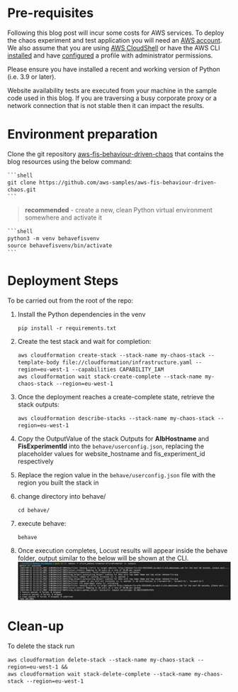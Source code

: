 # Pre-requisites
Following this blog post will incur some costs for AWS services. To deploy the chaos experiment and test application you will need an [AWS account](https://aws.amazon.com/premiumsupport/knowledge-center/create-and-activate-aws-account/). We also assume that you are using [AWS CloudShell](https://console.aws.amazon.com/cloudshell/home) or have the AWS CLI [installed](https://docs.aws.amazon.com/cli/latest/userguide/getting-started-install.html) and have [configured](https://docs.aws.amazon.com/cli/latest/userguide/cli-configure-quickstart.html) a profile with administrator permissions.

Please ensure you have installed a recent and working version of Python (i.e. 3.9 or later).

Website availability tests are executed from your machine in the sample code used in this blog. If you are traversing a busy corporate proxy or a network connection that is not stable then it can impact the results.

# Environment preparation

Clone the git repository [aws-fis-behaviour-driven-chaos](https://github.com/aws-samples/aws-fis-behaviour-driven-chaos) that contains the blog resources using the below command:

    ```shell
    git clone https://github.com/aws-samples/aws-fis-behaviour-driven-chaos.git
    ```

> **recommended** - create a new, clean Python virtual environment somewhere and activate it

    ```shell
    python3 -m venv behavefisvenv
    source behavefisvenv/bin/activate
    ```

# Deployment Steps

To be carried out from the root of the repo:

1. Install the Python dependencies in the venv
    ```shell
    pip install -r requirements.txt
    ```
2. Create the test stack and wait for completion:
    ```shell
    aws cloudformation create-stack --stack-name my-chaos-stack --template-body file://cloudformation/infrastructure.yaml --region=eu-west-1 --capabilities CAPABILITY_IAM
    aws cloudformation wait stack-create-complete --stack-name my-chaos-stack --region=eu-west-1
    ```

3. Once the deployment reaches a create-complete state, retrieve the stack outputs: 

    ```shell
    aws cloudformation describe-stacks --stack-name my-chaos-stack --region=eu-west-1
    ```

4. Copy the OutputValue of the stack Outputs for **AlbHostname** and **FisExperimentId** into the ```behave/userconfig.json```, replacing the placeholder values for website_hostname and fis_experiment_id respectively

5.  Replace the region value in the ```behave/userconfig.json``` file with the region you built the stack in
6.  change directory into behave/
    ```shell
    cd behave/
    ```
7. execute behave:
    ```shell
    behave
    ```
8. Once execution completes, Locust results will appear inside the behave folder, output similar to the below will be shown at the CLI. ![behave](behave_output.png "Behave Output")

# Clean-up
To delete the stack run
```shell
aws cloudformation delete-stack --stack-name my-chaos-stack --region=eu-west-1 &&
aws cloudformation wait stack-delete-complete --stack-name my-chaos-stack --region=eu-west-1
```